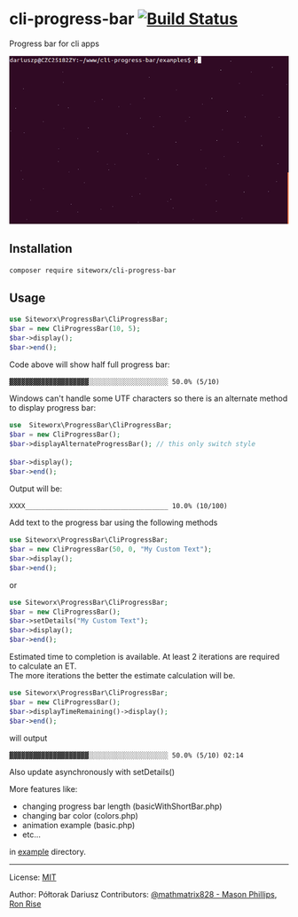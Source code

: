 # cli-progress-bar [![Build Status](https://travis-ci.org/siteworxpro/cli-progress-bar.svg?branch=master)](https://travis-ci.org/siteworxpro/cli-progress-bar)
Progress bar for cli apps

![example animation](examples/img/terminal.gif)

## Installation

```bash
composer require siteworx/cli-progress-bar
```

## Usage

```php
use Siteworx\ProgressBar\CliProgressBar;
$bar = new CliProgressBar(10, 5);
$bar->display();
$bar->end();
```

Code above will show half full progress bar:

```
▓▓▓▓▓▓▓▓▓▓▓▓▓▓▓▓▓▓▓▓░░░░░░░░░░░░░░░░░░░░ 50.0% (5/10)
```

Windows can't handle some UTF characters so there is an alternate method to display progress bar:

```php
use  Siteworx\ProgressBar\CliProgressBar;
$bar = new CliProgressBar();
$bar->displayAlternateProgressBar(); // this only switch style

$bar->display();
$bar->end();
```

Output will be:

```
XXXX____________________________________ 10.0% (10/100)
```

Add text to the progress bar using the following methods
```php
use Siteworx\ProgressBar\CliProgressBar;
$bar = new CliProgressBar(50, 0, "My Custom Text");
$bar->display();
$bar->end();
```
or
```php
use Siteworx\ProgressBar\CliProgressBar;
$bar = new CliProgressBar();
$bar->setDetails("My Custom Text");
$bar->display();
$bar->end();
```

Estimated time to completion is available. At least 2 iterations are required to calculate an ET.  
The more iterations the better the estimate calculation will be. 

```php
use Siteworx\ProgressBar\CliProgressBar;
$bar = new CliProgressBar();
$bar->displayTimeRemaining()->display();
$bar->end();
```

will output
```
▓▓▓▓▓▓▓▓▓▓▓▓▓▓▓▓▓▓▓▓░░░░░░░░░░░░░░░░░░░░ 50.0% (5/10) 02:14
```


Also update asynchronously with setDetails()

More features like:
- changing progress bar length (basicWithShortBar.php)
- changing bar color (colors.php)
- animation example (basic.php)
- etc...

in [example](examples/) directory.

----

License: [MIT](https://opensource.org/licenses/MIT)

Author: Półtorak Dariusz
Contributors: [@mathmatrix828 - Mason Phillips](https://github.com/mathmatrix828/), [Ron Rise](https://github.com/ronrise/)
